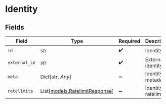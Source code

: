 # Identity


## Fields

| Field                                                            | Type                                                             | Required                                                         | Description                                                      |
| ---------------------------------------------------------------- | ---------------------------------------------------------------- | ---------------------------------------------------------------- | ---------------------------------------------------------------- |
| `id`                                                             | *str*                                                            | :heavy_check_mark:                                               | Identity ID                                                      |
| `external_id`                                                    | *str*                                                            | :heavy_check_mark:                                               | External identity ID                                             |
| `meta`                                                           | Dict[str, *Any*]                                                 | :heavy_minus_sign:                                               | Identity metadata                                                |
| `ratelimits`                                                     | List[[models.RatelimitResponse](../models/ratelimitresponse.md)] | :heavy_minus_sign:                                               | Identity ratelimits                                              |
